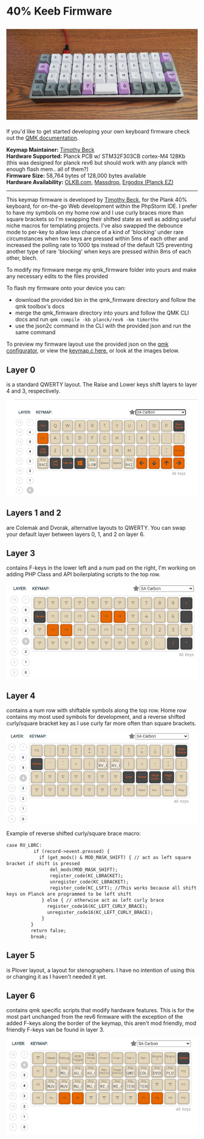 # 40% Keeb Firmware

![Planck keyboard](/img/planck.jpg)
---
If you'd like to get started developing your own keyboard firmware check out the [QMK documentation](https://docs.qmk.fm/#/newbs_getting_started).

__Keymap Maintainer:__ [Timothy Beck](https://github.com/BeckTimothy)     
__Hardware Supported:__ Planck PCB w/ STM32F303CB cortex-M4  128Kb       
    (this was designed for planck rev6 but should work with any planck with enough flash mem.. all of them?)    
__Firmware Size:__ 58,764 bytes of 128,000 bytes available     
__Hardware Availability:__ [OLKB.com](https://olkb.com), [Massdrop](https://www.massdrop.com/buy/planck-mechanical-keyboard?mode=guest_open), [Ergodox (Planck EZ)](https://ergodox-ez.com/pages/planck)

---


This keymap firmware is developed by [Timothy Beck,](https://github.com/BeckTimothy) for the Plank 40% keyboard, for on-the-go Web development within the PhpStorm IDE. I prefer to have my symbols on my home row and I use curly braces more than square brackets so I'm swapping their shifted state as well as adding useful niche macros for templating projects. I've also swapped the debounce mode to per-key to allow less chance of a kind of 'blocking' under rare circumstances when two keys are pressed within 5ms of each other and increased the polling rate to 1000 tps instead of the default 125 preventing another type of rare 'blocking' when keys are pressed within 8ms of each other, blech.

To modify my firmware merge my qmk_firmware folder into yours and make any necessary edits to the files provided

To flash my firmware onto your device you can:
- download the provided bin in the qmk_firmware directory and follow the qmk toolbox's docs
- merge the qmk_firmware directory into yours and follow the QMK CLI docs and run `qmk compile -kb planck/rev6 -km timortho`
- use the json2c command in the CLI with the provided json and run the same command

To preview my firmware layout use the provided json on the [qmk configurator](https://config.qmk.fm/#/planck/rev6/LAYOUT_planck_grid), or view the [keymap.c here,](/qmk_firmware/keyboards/planck/keymaps/timortho/keymap.c) or look at the images below.

## Layer 0 
is a standard QWERTY layout. The Raise and Lower keys shift layers to layer 4 and 3, respectively.

![Planck keyboard layer 0](/img/planckLayer0.PNG)

## Layers 1 and 2 
are Colemak and Dvorak, alternative layouts to QWERTY. You can swap your default layer between layers 0, 1, and 2 on layer 6.

## Layer 3
contains F-keys in the lower left and a num pad on the right, I'm working on adding PHP Class and API boilerplating scripts to the top row.

![Planck keyboard layer 3](/img/planckLayer3.PNG)

## Layer 4
contains a num row with shiftable symbols along the top row. Home row contains my most used symbols for development, and a reverse shifted curly/square bracket key as I use curly far more often than square brackets.

![Planck keyboard layer 4](/img/planckLayer4.PNG)

Example of reverse shifted curly/square brace macro:
```$xslt 
case RV_LBRC:
    	  if (record->event.pressed) {
    	    if (get_mods() & MOD_MASK_SHIFT) { // act as left square bracket if shift is pressed
    	        del_mods(MOD_MASK_SHIFT);
    	        register_code(KC_LBRACKET);
    	        unregister_code(KC_LBRACKET);
    	        register_code(KC_LSFT); //This works because all shift keys on Planck are programmed to be left shift
             } else { // otherwise act as left curly brace
               register_code16(KC_LEFT_CURLY_BRACE);
               unregister_code16(KC_LEFT_CURLY_BRACE);
             }
         }
         return false;
         break;
```

## Layer 5
is Plover layout, a layout for stenographers. I have no intention of using this or changing it as I haven't needed it yet.

## Layer 6
contains qmk specific scripts that modify hardware features. This is for the most part unchanged from the rev6 firmware with the exception of the added F-keys along the border of the keymap, this aren't mod friendly, mod friendly F-keys van be found in layer 3.

![Planck keyboard layer 6](/img/planckLayer6.PNG)


